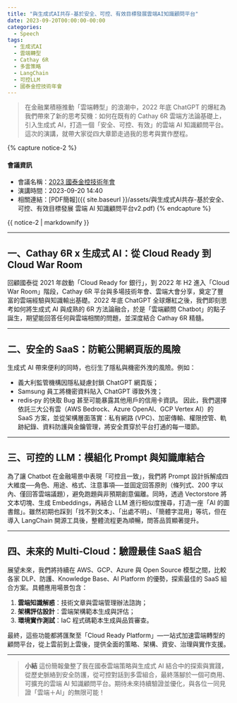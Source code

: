 ```yaml
---
title: "與生成式AI共存-基於安全、可控、有效目標發展雲端AI知識顧問平台"
date: 2023-09-20T00:00:00-00:00
categories:
  - Speech
tags:
  - 生成式AI 
  - 雲端轉型
  - Cathay 6R
  - 多雲策略
  - LangChain
  - 可控LLM
  - 國泰金控技術年會
---
```


> 在金融業積極推動「雲端轉型」的浪潮中，2022 年底 ChatGPT 的爆紅為我們帶來了新的思考契機：如何在既有的 Cathay 6R 雲端方法論基礎上，引入生成式 AI，打造一個「安全、可控、有效」的雲端 AI 知識顧問平台。這次的演講，就帶大家從四大章節走過我的思考與實作歷程。

{% capture notice-2 %}
#### 會議資訊

* 會議名稱：[2023 國泰金控技術年會](https://edm.bnext.com.tw/cathaytechcon/)
* 演講時間：2023-09-20 14:40
* 相關連結：[PDF簡報]({{ site.baseurl }}/assets/與生成式AI共存-基於安全、可控、有效目標發展 雲端 AI 知識顧問平台v2.pdf)
  {% endcapture %}

<div class="notice">{{ notice-2 | markdownify }}</div>



------

## 一、Cathay 6R x 生成式 AI：從 Cloud Ready 到 Cloud War Room

回顧國泰從 2021 年啟動「Cloud Ready for 銀行」，到 2022 年 H2 進入「Cloud War Room」階段，Cathay 6R 平台與多場技術年會、雲端大會分享，奠定了豐富的雲端經驗與知識輸出基礎。2022 年底 ChatGPT 全球爆紅之後，我們即刻思考如何將生成式 AI 與成熟的 6R 方法論融合，於是「雲端顧問 Chatbot」的點子誕生，期望能回答任何與雲端相關的問題，並深度結合 Cathay 6R 精髓。

------

## 二、安全的 SaaS：防範公開網頁版的風險

生成式 AI 帶來便利的同時，也衍生了隱私與機密外洩的風險。例如：

- 義大利監管機構因隱私疑慮封鎖 ChatGPT 網頁版；
- Samsung 員工將機密資料貼入 ChatGPT 導致外洩；
- redis‑py 的快取 Bug 甚至可能暴露其他用戶的信用卡資訊。
   因此，我們選擇依託三大公有雲（AWS Bedrock、Azure OpenAI、GCP Vertex AI）的 SaaS 方案，並從架構層面落實：私有網路 (VPC)、加密傳輸、權限控管、軌跡紀錄、資料防護與金鑰管理，將安全貫穿於平台打通的每一環節。

------

## 三、可控的 LLM：模組化 Prompt 與知識庫結合

為了讓 Chatbot 在金融場景中表現「可控且一致」，我們將 Prompt 設計拆解成四大維度──角色、用途、格式、注意事項──並固定回答原則（條列式、200 字以內、僅回答雲端議題），避免跑題與非預期創意偏離。同時，透過 Vectorstore 將文本切塊、生成 Embeddings，再結合 LLM 進行相似度搜尋，打造一座「AI 的圖書館」。雖然初期也踩到「找不到文本」、「出處不明」、「簡體字混用」等坑，但在導入 LangChain 開源工具後，整體流程更為順暢，問答品質顯著提升。

------

## 四、未來的 Multi‑Cloud：驗證最佳 SaaS 組合

展望未來，我們將持續在 AWS、GCP、Azure 與 Open Source 模型之間，比較各家 DLP、防護、Knowledge Base、AI Platform 的優勢，探索最佳的 SaaS 組合方案。具體應用場景包含：

1. **雲端知識解惑**：技術文章與雲端管理辦法諮詢；
2. **架構評估設計**：雲端架構範本生成與評估；
3. **環境實作測試**：IaC 程式碼範本生成與品質審查。

最終，這些功能都將匯聚至「Cloud Ready Platform」—一站式加速雲端轉型的顧問平台，從上雲前到上雲後，提供全面的策略、架構、資安、治理與實作支援。

------

> **小結**
>  這份簡報彙整了我在國泰雲端策略與生成式 AI 結合中的探索與實踐，從歷史脈絡到安全防護，從可控對話到多雲組合，最終落腳於一個可商用、可擴充的雲端 AI 知識顧問平台。期待未來持續驗證並優化，與各位一同見證「雲端＋AI」的無限可能！

